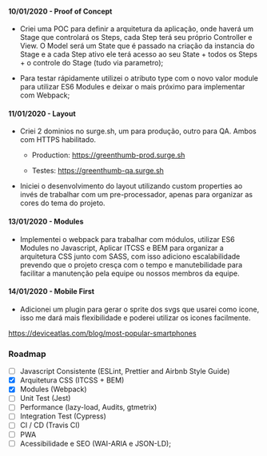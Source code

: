 #### 10/01/2020 - Proof of Concept

- Criei uma POC para definir a arquitetura da aplicação, onde haverá um Stage
  que controlará os Steps, cada Step terá seu próprio Controller e View. O Model será um State que é passado na criação da
  instancia do Stage e a cada Step ativo ele terá acesso ao seu State + todos os Steps + o controle do Stage (tudo via parametro);

- Para testar rápidamente utilizei o atributo type com o novo valor module para utilizar ES6 Modules e deixar o mais próximo para implementar com Webpack;

#### 11/01/2020 - Layout

- Criei 2 dominios no surge.sh, um para produção, outro para QA. Ambos
  com HTTPS habilitado.

  - Production: https://greenthumb-prod.surge.sh

  - Testes: https://greenthumb-qa.surge.sh

- Iniciei o desenvolvimento do layout utilizando custom properties ao invés de trabalhar
  com um pre-processador, apenas para organizar as cores do tema do projeto.

#### 13/01/2020 - Modules

- Implementei o webpack para trabalhar com módulos, utilizar ES6 Modules no Javascript,
  Aplicar ITCSS e BEM para organizar a arquitetura CSS junto com SASS, com isso adiciono escalabilidade prevendo que o projeto cresça com o tempo
  e manutebilidade para facilitar a manutenção pela equipe ou nossos membros da equipe.

#### 14/01/2020 - Mobile First

- Adicionei um plugin para gerar o sprite dos svgs que usarei como icone, isso me dará mais flexibilidade e poderei utilizar os icones facilmente.

https://deviceatlas.com/blog/most-popular-smartphones

### Roadmap

- [ ] Javascript Consistente (ESLint, Prettier and Airbnb Style Guide)
- [X] Arquitetura CSS (ITCSS + BEM)
- [X] Modules (Webpack)
- [ ] Unit Test (Jest)
- [ ] Performance (lazy-load, Audits, gtmetrix)
- [ ] Integration Test (Cypress)
- [ ] CI / CD (Travis CI)
- [ ] PWA
- [ ] Acessibilidade e SEO (WAI-ARIA e JSON-LD);
